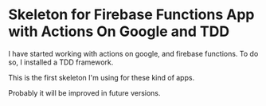 # Skeleton for Firebase Functions App with Actions On Google and TDD

I have started working with actions on google, and firebase functions. 
To do so, I installed a TDD framework.

This is the first skeleton I'm using for these kind of apps.

Probably it will be improved in future versions.

